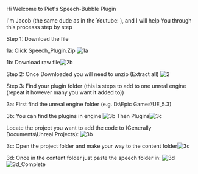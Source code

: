 Hi Welcome to Piet's Speech-Bubble Plugin

I'm Jacob (the same dude as in the Youtube: ), and I will help You through this processs step by step


Step 1: Download the file 

1a: Click Speech_Plugin.Zip ![1a](https://github.com/GithubPiet/Speech-Bubbles/assets/114337709/7035139b-cef4-4164-8ee9-33c718655bd4)



1b: Download raw file![2b](https://github.com/GithubPiet/Speech-Bubbles/assets/114337709/bc4abfb8-e2b5-4d55-a2d4-6a345abcee58)


Step 2: Once Downloaded you will need to unzip (Extract all) ![2](https://github.com/GithubPiet/Speech-Bubbles/assets/114337709/fe131e0b-5a31-493c-8922-533b260e0c59)



Step 3: Find your plugin folder (this is steps to add to one unreal engine (repeat it however many you want it added to))

3a: First find the unreal engine folder (e.g. D:\Epic Games\UE_5.3)


3b: You can find the plugins in engine ![3b](https://github.com/GithubPiet/Speech-Bubbles/assets/114337709/4afe0d11-5db2-45db-a15c-14fddf62ad7e)
Then Plugins![3c](https://github.com/GithubPiet/Speech-Bubbles/assets/114337709/b88cea45-4772-4ce2-bc6e-8b603844ac55)



Locate the project you want to add the code to (Generally Documents\Unreal Projects): ![3b](https://github.com/GithubPiet/Speech-Bubbles/assets/114337709/16fe4347-7b26-48d9-8dc8-b390d827d005)


3c: Open the project folder and make your way to the content folder![3c](https://github.com/GithubPiet/Speech-Bubbles/assets/114337709/35bbbff1-46e2-4706-aeb2-791af832123a)


3d: Once in the content folder just paste the speech folder in: ![3d](https://github.com/GithubPiet/Speech-Bubbles/assets/114337709/a21a5f7a-e16d-4eae-bbf6-35e6061e2c25)![3d_Complete](https://github.com/GithubPiet/Speech-Bubbles/assets/114337709/12e49c7b-cef5-4fe4-8f92-861bcb9c7531)


